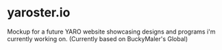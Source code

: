 # yaroster.io
Mockup for a future YARO website showcasing designs and programs i'm currently working on.
(Currently based on BuckyMaler's Global)
